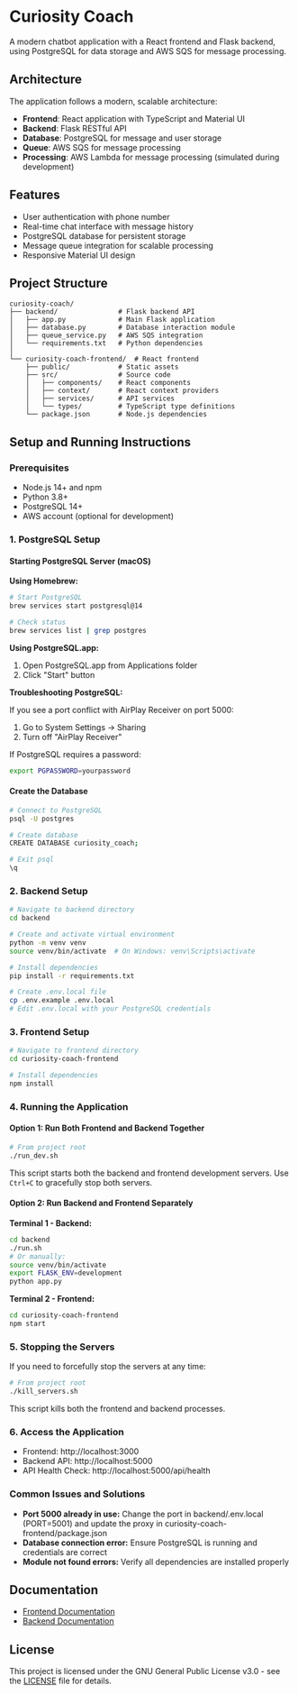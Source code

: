 # Curiosity Coach

A modern chatbot application with a React frontend and Flask backend, using PostgreSQL for data storage and AWS SQS for message processing.

## Architecture

The application follows a modern, scalable architecture:

- **Frontend**: React application with TypeScript and Material UI
- **Backend**: Flask RESTful API 
- **Database**: PostgreSQL for message and user storage
- **Queue**: AWS SQS for message processing
- **Processing**: AWS Lambda for message processing (simulated during development)

## Features

- User authentication with phone number
- Real-time chat interface with message history
- PostgreSQL database for persistent storage
- Message queue integration for scalable processing
- Responsive Material UI design

## Project Structure

```
curiosity-coach/
├── backend/               # Flask backend API
│   ├── app.py             # Main Flask application
│   ├── database.py        # Database interaction module
│   ├── queue_service.py   # AWS SQS integration
│   └── requirements.txt   # Python dependencies
│
└── curiosity-coach-frontend/  # React frontend
    ├── public/            # Static assets
    ├── src/               # Source code
    │   ├── components/    # React components
    │   ├── context/       # React context providers
    │   ├── services/      # API services
    │   └── types/         # TypeScript type definitions
    └── package.json       # Node.js dependencies
```

## Setup and Running Instructions

### Prerequisites

- Node.js 14+ and npm
- Python 3.8+
- PostgreSQL 14+
- AWS account (optional for development)

### 1. PostgreSQL Setup

#### Starting PostgreSQL Server (macOS)

**Using Homebrew:**
```bash
# Start PostgreSQL
brew services start postgresql@14

# Check status
brew services list | grep postgres
```

**Using PostgreSQL.app:**
1. Open PostgreSQL.app from Applications folder
2. Click "Start" button

**Troubleshooting PostgreSQL:**

If you see a port conflict with AirPlay Receiver on port 5000:
1. Go to System Settings → Sharing
2. Turn off "AirPlay Receiver"

If PostgreSQL requires a password:
```bash
export PGPASSWORD=yourpassword
```

#### Create the Database
```bash
# Connect to PostgreSQL
psql -U postgres

# Create database
CREATE DATABASE curiosity_coach;

# Exit psql
\q
```

### 2. Backend Setup

```bash
# Navigate to backend directory
cd backend

# Create and activate virtual environment
python -m venv venv
source venv/bin/activate  # On Windows: venv\Scripts\activate

# Install dependencies
pip install -r requirements.txt

# Create .env.local file
cp .env.example .env.local
# Edit .env.local with your PostgreSQL credentials
```

### 3. Frontend Setup

```bash
# Navigate to frontend directory
cd curiosity-coach-frontend

# Install dependencies
npm install
```

### 4. Running the Application

#### Option 1: Run Both Frontend and Backend Together

```bash
# From project root
./run_dev.sh
```

This script starts both the backend and frontend development servers. Use `Ctrl+C` to gracefully stop both servers.

#### Option 2: Run Backend and Frontend Separately

**Terminal 1 - Backend:**
```bash
cd backend
./run.sh
# Or manually:
source venv/bin/activate
export FLASK_ENV=development
python app.py
```

**Terminal 2 - Frontend:**
```bash
cd curiosity-coach-frontend
npm start
```

### 5. Stopping the Servers

If you need to forcefully stop the servers at any time:

```bash
# From project root
./kill_servers.sh
```

This script kills both the frontend and backend processes.

### 6. Access the Application

- Frontend: http://localhost:3000
- Backend API: http://localhost:5000
- API Health Check: http://localhost:5000/api/health

### Common Issues and Solutions

- **Port 5000 already in use:** Change the port in backend/.env.local (PORT=5001) and update the proxy in curiosity-coach-frontend/package.json
- **Database connection error:** Ensure PostgreSQL is running and credentials are correct
- **Module not found errors:** Verify all dependencies are installed properly

## Documentation

- [Frontend Documentation](./curiosity-coach-frontend/README.md)
- [Backend Documentation](./backend/README.md)

## License

This project is licensed under the GNU General Public License v3.0 - see the [LICENSE](./LICENSE) file for details. 